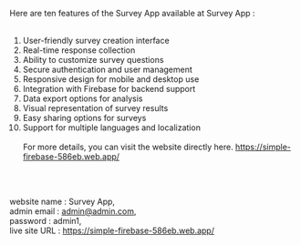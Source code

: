 Here are ten features of the Survey App available at Survey App : 
<br><br>

1. User-friendly survey creation interface <br>
2. Real-time response collection <br>
3. Ability to customize survey questions <br>
4. Secure authentication and user management <br>
5. Responsive design for mobile and desktop use <br>
6. Integration with Firebase for backend support <br>
7. Data export options for analysis <br>
8. Visual representation of survey results <br>
9. Easy sharing options for surveys <br>
10. Support for multiple languages and localization <br> <br>
For more details, you can visit the website directly here. https://simple-firebase-586eb.web.app/ <br>


<br> <br>

website name : Survey App,  <br> 
admin email : admin@admin.com, <br>
password : admin1, <br> 
live site URL : https://simple-firebase-586eb.web.app/

